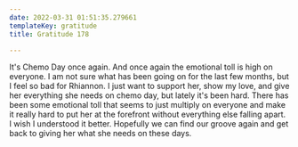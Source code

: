 ```yaml
---
date: 2022-03-31 01:51:35.279661
templateKey: gratitude
title: Gratitude 178

---
```


It's Chemo Day once again.  And once again the emotional toll is high on
everyone.  I am not sure what has been going on for the last few months,
but I feel so bad for Rhiannon.  I just want to support her, show my
love, and give her everything she needs on chemo day, but lately it's
been hard.  There has been some emotional toll that seems to just
multiply on everyone and make it really hard to put her at the forefront
without everything else falling apart.  I wish I understood it better.
Hopefully we can find our groove again and get back to giving her what
she needs on these days.
